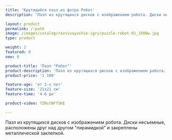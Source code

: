 ```yaml
---
title: 'Крутящийся пазл из фетра Робот'
description: 'Пазл из крутящихся дисков с изображением робота. Диски несъемные, расположены друг над другом "пирамидкой" и закреплены металлической заклепкой.'

layout: product
permalink: /:path
image: /images/catalog/razvivayushie-igry/puzzle-robot-01_1600w.jpg
type: product

weight: 2
featured: 0
new: 0

product-title: 'Пазл "Робот"'
product-description: 'Пазл из крутящихся дисков с изображением робота. Диски несъемные, расположены друг над другом "пирамидкой" и закреплены металлической заклепкой.'
product-price: '1 100'

feature-age: 'от 2-х лет'
feature-size: '21х21 см'
feature-time: '4-6 дн'

product-video: 7ZNstNFfSKE

---
```

Пазл из крутящихся дисков с изображением робота. Диски несъемные, расположены друг над другом "пирамидкой" и закреплены металлической заклепкой. 